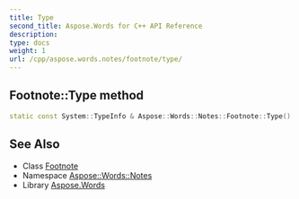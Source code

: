 ```yaml
---
title: Type
second_title: Aspose.Words for C++ API Reference
description: 
type: docs
weight: 1
url: /cpp/aspose.words.notes/footnote/type/
---
```

## Footnote::Type method




```cpp
static const System::TypeInfo & Aspose::Words::Notes::Footnote::Type()
```

## See Also

* Class [Footnote](../)
* Namespace [Aspose::Words::Notes](../../)
* Library [Aspose.Words](../../../)
